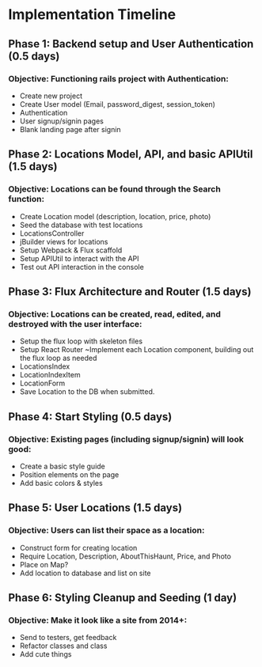 # Implementation Timeline

## Phase 1: Backend setup and User Authentication (0.5 days)
### Objective: Functioning rails project with Authentication:
* Create new project
* Create User model (Email, password_digest, session_token)
* Authentication
* User signup/signin pages
* Blank landing page after signin

## Phase 2: Locations Model, API, and basic APIUtil (1.5 days)
### Objective: Locations can be found through the Search function:
* Create Location model (description, location, price, photo)
* Seed the database with test locations
* LocationsController
* jBuilder views for locations
* Setup Webpack & Flux scaffold
* Setup APIUtil to interact with the API
* Test out API interaction in the console

## Phase 3: Flux Architecture and Router (1.5 days)
### Objective: Locations can be created, read, edited, and destroyed with the user interface:
* Setup the flux loop with skeleton files
* Setup React Router
~Implement each Location component, building out the flux loop as needed
* LocationsIndex
* LocationIndexItem
* LocationForm
* Save Location to the DB when submitted.

## Phase 4: Start Styling (0.5 days)
### Objective: Existing pages (including signup/signin) will look good:
* Create a basic style guide
* Position elements on the page
* Add basic colors & styles

## Phase 5: User Locations (1.5 days)
### Objective: Users can list their space as a location:
* Construct form for creating location
* Require Location, Description, AboutThisHaunt, Price, and Photo
* Place on Map?
* Add location to database and list on site

## Phase 6: Styling Cleanup and Seeding (1 day)
### Objective: Make it look like a site from 2014+:
* Send to testers, get feedback
* Refactor classes and class
* Add cute things
